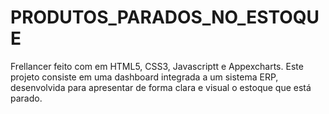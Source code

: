# PRODUTOS_PARADOS_NO_ESTOQUE
Frellancer feito com em HTML5, CSS3, Javascriptt e Appexcharts. Este projeto consiste em uma dashboard integrada a um sistema ERP, desenvolvida para apresentar de forma clara e visual o estoque que está parado.
